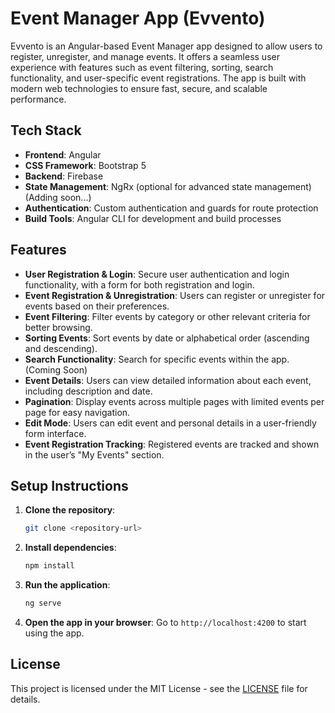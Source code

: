 # Event Manager App (Evvento)

Evvento is an Angular-based Event Manager app designed to allow users to register, unregister, and manage events. It offers a seamless user experience with features such as event filtering, sorting, search functionality, and user-specific event registrations. The app is built with modern web technologies to ensure fast, secure, and scalable performance.

## Tech Stack

- **Frontend**: Angular
- **CSS Framework**: Bootstrap 5
- **Backend**: Firebase
- **State Management**: NgRx (optional for advanced state management) (Adding soon...)
- **Authentication**: Custom authentication and guards for route protection
- **Build Tools**: Angular CLI for development and build processes

## Features

- **User Registration & Login**: Secure user authentication and login functionality, with a form for both registration and login.
- **Event Registration & Unregistration**: Users can register or unregister for events based on their preferences.
- **Event Filtering**: Filter events by category or other relevant criteria for better browsing.
- **Sorting Events**: Sort events by date or alphabetical order (ascending and descending).
- **Search Functionality**: Search for specific events within the app. (Coming Soon)
- **Event Details**: Users can view detailed information about each event, including description and date.
- **Pagination**: Display events across multiple pages with limited events per page for easy navigation.
- **Edit Mode**: Users can edit event and personal details in a user-friendly form interface.
- **Event Registration Tracking**: Registered events are tracked and shown in the user’s "My Events" section.

## Setup Instructions

1. **Clone the repository**:
    ```bash
    git clone <repository-url>
    ```

2. **Install dependencies**:
    ```bash
    npm install
    ```

3. **Run the application**:
    ```bash
    ng serve
    ```

4. **Open the app in your browser**:
    Go to `http://localhost:4200` to start using the app.


## License

This project is licensed under the MIT License - see the [LICENSE](LICENSE) file for details.

